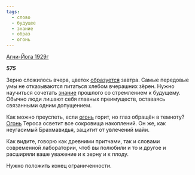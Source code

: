```yaml
---
tags:
  - слово
  - будущее
  - знание
  - образ
  - огонь
---
```

[Агни-Йога 1929г](https://127.0.0.1:4002/agni/1929)

___575___

Зерно сложилось вчера, цветок [образуется](../../../tags/#образ) завтра. Самые передовые умы не отказываются питаться хлебом вчерашних зёрен. Нужно научиться сочетать [знание](../../../tags/#знание) прошлого со стремлением к будущему. Обычно люди лишают себя главных преимуществ, оставаясь связанными одним допущением.   

Как можно преуспеть, если [огонь](../../../tags/#огонь) горит, но глаз обращён в темноту? [Огонь](../../../tags/#огонь) Тероса осветит все сокровища накоплений. Он же, как неугасимый Брахмавидья, защитит от увлечений майи.   

Как видите, говорю как древними притчами, так и словами современной лаборатории, чтоб вы полюбили и то и другое и расширяли ваше уважение и к зерну и к плоду.   

Нужно положить конец ограниченности.